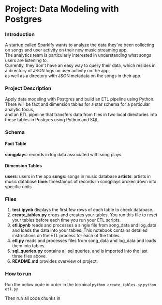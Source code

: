 # Project: Data Modeling with Postgres
### Introduction
A startup called Sparkify wants to analyze the data they've been collecting on songs and user activity on their new music streaming app.  
The analytics team is particularly interested in understanding what songs users are listening to.  
Currently, they don't have an easy way to query their data, which resides in a directory of JSON logs on user activity on the app,  
as well as a directory with JSON metadata on the songs in their app.

### Project Description
Apply data modeling with Postgres and build an ETL pipeline using Python.   
There will be fact and dimension tables for a star schema for a particular analytic focus,   
and an ETL pipeline that transfers data from files in two local directories into these tables in Postgres using Python and SQL.

### Schema  

#### Fact Table  
**songplays**: records in log data associated with song plays  

#### Dimension Tables
**users**: users in the app
**songs**: songs in music database
**artists**: artists in music database
**time**: timestamps of records in songplays broken down into specific units  

### Files
1. **test.ipynb** displays the first few rows of each table to check database.
2. **create_tables.py** drops and creates your tables. You run this file to reset your tables before each time you run your ETL scripts.
3. **etl.ipynb** reads and processes a single file from song_data and log_data and loads the data into your tables. This notebook contains detailed instructions on the ETL process for each of the tables.
4. **etl.py** reads and processes files from song_data and log_data and loads them into tables.
5. **sql_queries.py** contains all sql queries, and is imported into the last three files above.
6. **README.md** provides overview of project.  

### How to run
Run the below code in order in the terminal
`python create_tables.py`
`python etl.py`

Then run all code chunks in 
